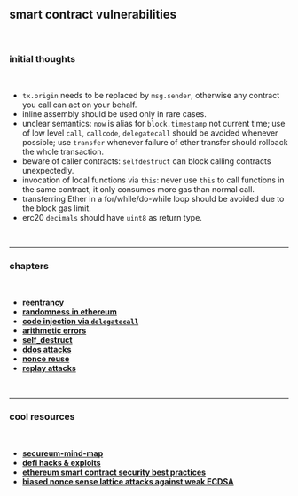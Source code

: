 ## smart contract vulnerabilities

<br>


### initial thoughts

<br>

* `tx.origin` needs to be replaced by `msg.sender`, otherwise any contract you call can act on your behalf.
* inline assembly should be used only in rare cases.
* unclear semantics: `now` is alias for `block.timestamp` not current time; use of low level `call`, `callcode`, `delegatecall` should be avoided whenever possible; use `transfer` whenever failure of ether transfer should rollback the whole transaction.
* beware of caller contracts: `selfdestruct` can block calling contracts unexpectedly.
* invocation of local functions via `this`: never use `this` to call functions in the same contract, it only consumes more gas than normal call.
* transferring Ether in a for/while/do-while loop should be avoided due to the block gas limit.
* erc20 `decimals` should have `uint8` as return type.

<br>

---

### chapters

<br>

* **[reentrancy](reentrancy_attacks)**
* **[randomness in ethereum](randomness)**
* **[code injection via `delegatecall`](delegatecall)**
* **[arithmetic errors](arithmetic_errors)**
* **[self_destruct](self_destruct)**
* **[ddos attacks](ddos)**
* **[nonce reuse](nonce)**
* **[replay attacks](replay_attacks)**

<br>

----

###  cool resources

<br>

* **[secureum-mind-map](https://github.com/x676f64/secureum-mind_map/blob/master/3.%20Solidity%20201.md)**
* **[defi hacks & exploits](https://github.com/SunWeb3Sec/DeFiHackLabs/#list-of-defi-hacks--exploits)**
* **[ethereum smart contract security best practices](https://consensys.github.io/smart-contract-best-practices/)**
* **[biased nonce sense lattice attacks against weak ECDSA](https://www.youtube.com/watch?v=6ssTlSSIJQE_)**


